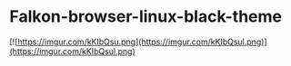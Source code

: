 # Falkon-browser-linux-black-theme
[![https://imgur.com/kKIbQsu.png](https://imgur.com/kKIbQsul.png)](https://imgur.com/kKIbQsul.png)
